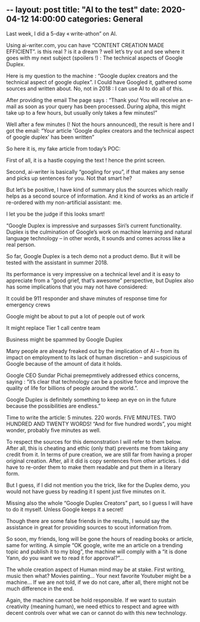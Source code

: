 --
layout: post
title:  "AI to the test"
date: 2020-04-12 14:00:00
categories: General
---
Last week, I did a 5-day « write-athon” on AI.  

Using ai-writer.com, you can have “CONTENT CREATION MADE EFFICIENT”. is this real ? is it a dream ? well let’s try out and see where it goes with my next subject (spoilers !) : The technical aspects of Google Duplex. 

Here is my question to the machine : “Google duplex creators and the technical aspect of google duplex”. I Could have Googled it, gathered some sources and written about. No, not in 2018 : I can use AI to do all of this. 

After providing the email The page says : “Thank you! You will receive an e-mail as soon as your query has been processed. During alpha, this might take up to a few hours, but usually only takes a few minutes!” 

Well after a few minutes (! Not the hours announced), the result is here and I got the email: “Your article 'Google duplex creators and the technical aspect of google duplex' has been written” 

So here it is, my fake article from today’s POC: 

 

First of all, it is a hastle copying the text ! hence the print screen. 

Second, ai-writer is basically “googling for you”, if that makes any sense and picks up sentences for you. Not that smart he? 

But let’s be positive, I have kind of summary plus the sources which really helps as a second source of information. And it kind of works as an article if re-ordered with my non-artificial assistant: me.  

I let you be the judge if this looks smart! 

 

“Google Duplex is impressive and surpasses Siri’s current functionality. Duplex is the culmination of Google’s work on machine learning and natural language technology – in other words, it sounds and comes across like a real person. 

So far, Google Duplex is a tech demo not a product demo. But it will be tested with the assistant in summer 2018. 

Its performance is very impressive on a technical level and it is easy to appreciate from a “good grief, that’s awesome” perspective, but Duplex also has some implications that you may not have considered: 

It could be 911 responder and shave minutes of response time for emergency crews 

Google might be about to put a lot of people out of work 

It might replace Tier 1 call centre team 

Business might be spammed by Google Duplex 

Many people are already freaked out by the implication of AI – from its impact on employment to its lack of human discretion – and suspicious of Google because of the amount of data it holds. 

Google CEO Sundar Pichai premepmtively addressed ethics concerns, saying : “it’s clear that technology can be a positive force and improve the quality of life  for billions of people around the world.”. 

Google Duplex is definitely something to keep an eye on in the future because the possibilities are endless.” 

 

Time to write the article: 5 minutes. 220 words. FIVE MINUTES. TWO HUNDRED AND TWENTY WORDS! “And for five hundred words”, you might wonder, probably five minutes as well. 

To respect the sources for this demonstration I will refer to them below. After all, this is cheating and ethic (only that) prevents me from taking any credit from it. In terms of pure creation, we are still far from having a proper original creation. After, all it did is copy sentences from other articles. I did have to re-order them to make them readable and put them in a literary form. 

But I guess, if I did not mention you the trick, like for the Duplex demo, you would not have guess by reading it I spent just five minutes on it. 

Missing also the whole “Google Duplex Creators” part, so I guess I will have to do it myself. Unless Google keeps it a secret! 

Though there are some false friends in the results, I would say the assistance in great for providing sources to scout information from. 

So soon, my friends, long will be gone the hours of reading books or article, same for writing. A simple “OK google, write me an article on a trending topic and publish it to my blog”, the machine will comply with a “it is done Yann, do you want we to read it for approval?”… 

The whole creation aspect of Human mind may be at stake. First writing, music then what? Movies painting… Your next favorite Youtuber might be a machine… If we are not told, if we do not care, after all, there might not be much difference in the end. 

Again, the machine cannot be hold responsible. If we want to sustain creativity (meaning human), we need ethics to respect and agree with decent controls over what we can or cannot do with this new technology.  
